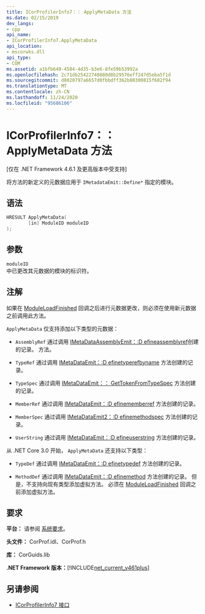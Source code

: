 ```yaml
---
title: ICorProfilerInfo7：： ApplyMetaData 方法
ms.date: 02/15/2019
dev_langs:
- cpp
api_name:
- ICorProfilerInfo7.ApplyMetaData
api_location:
- mscorwks.dll
api_type:
- COM
ms.assetid: a1bfb649-4584-4d35-b3e6-8fe59b53992a
ms.openlocfilehash: 2c71db25422740880d8b29576eff247d5eba5f1d
ms.sourcegitcommit: d8020797a6657d0fbbdff362b80300815f682f94
ms.translationtype: MT
ms.contentlocale: zh-CN
ms.lasthandoff: 11/24/2020
ms.locfileid: "95686106"
---
```

# <a name="icorprofilerinfo7applymetadata-method"></a>ICorProfilerInfo7：： ApplyMetaData 方法

[仅在 .NET Framework 4.6.1 及更高版本中受支持]  
  
 将方法的新定义的元数据应用于 `IMetadataEmit::Define*` 指定的模块。  
  
## <a name="syntax"></a>语法  
  
```cpp
HRESULT ApplyMetaData(  
        [in] ModuleID moduleID  
);  
```  
  
## <a name="parameters"></a>参数  

 `moduleID`  
 中已更改其元数据的模块的标识符。  
  
## <a name="remarks"></a>注解  

 如果在 [ModuleLoadFinished](icorprofilercallback-moduleloadfinished-method.md) 回调之后进行元数据更改，则必须在使用新元数据之前调用此方法。  
  
 `ApplyMetaData` 仅支持添加以下类型的元数据：  
  
- `AssemblyRef` 通过调用 [IMetaDataAssemblyEmit：:D efineassemblyref](../metadata/imetadataassemblyemit-defineassemblyref-method.md)创建的记录。 方法。  
  
- `TypeRef` 通过调用 [IMetaDataEmit：:D efinetyperefbyname](../metadata/imetadataemit-definetyperefbyname-method.md) 方法创建的记录。  
  
- `TypeSpec` 通过调用 [IMetaDataEmit：： GetTokenFromTypeSpec](../metadata/imetadataemit-gettokenfromtypespec-method.md) 方法创建的记录。  
  
- `MemberRef` 通过调用 [IMetaDataEmit：:D efinememberref](../metadata/imetadataemit-definememberref-method.md) 方法创建的记录。  
  
- `MemberSpec` 通过调用 [IMetaDataEmit2：:D efinemethodspec](../metadata/imetadataemit2-definemethodspec-method.md) 方法创建的记录。  
  
- `UserString` 通过调用 [IMetaDataEmit：:D efineuserstring](../metadata/imetadataemit-defineuserstring-method.md) 方法创建的记录。  

从 .NET Core 3.0 开始， `ApplyMetaData` 还支持以下类型：

- `TypeDef` 通过调用 [IMetaDataEmit：:D efinetypedef](../metadata/imetadataemit-definetypedef-method.md) 方法创建的记录。

- `MethodDef` 通过调用 [IMetaDataEmit：:D efinemethod](../metadata/imetadataemit-definemethod-method.md) 方法创建的记录。 但是，不支持向现有类型添加虚拟方法。 必须在 [ModuleLoadFinished](icorprofilercallback-moduleloadfinished-method.md) 回调之前添加虚拟方法。

## <a name="requirements"></a>要求  

 **平台：** 请参阅 [系统要求](../../get-started/system-requirements.md)。  
  
 **头文件：** CorProf.idl、CorProf.h  
  
 **库：** CorGuids.lib  
  
 **.NET Framework 版本：**[!INCLUDE[net_current_v461plus](../../../../includes/net-current-v461plus-md.md)]  
  
## <a name="see-also"></a>另请参阅

- [ICorProfilerInfo7 接口](icorprofilerinfo7-interface.md)
